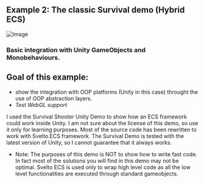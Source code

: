 ﻿## Example 2: The classic Survival demo (Hybrid ECS)

![Image](https://github.com/sebas77/GithubWikiImages/blob/master/gif_animation_002.gif?raw=true)

### Basic integration with Unity GameObjects and Monobehaviours.

## Goal of this example:

* show the integration with OOP platforms (Unity in this case) throught the use of OOP abstraction layers.
* *Test WebGL support*

I used the Survival Shooter Unity Demo to show how an ECS framework could work inside Unity. I am not sure about the license of this demo, so use it only for learning purposes.
Most of the source code has been rewritten to work with Svelto.ECS framework. The Survival Demo is tested with the latest version of Unity, so I cannot guarantee that it always works.

* Note: The purposes of this demo is NOT to show how to write fast code. In fact most of the solutions you will find in this demo may not be optimal. Svelto ECS is used only to wrap high level code as all the low level functionalities are executed through standard gameobjects.